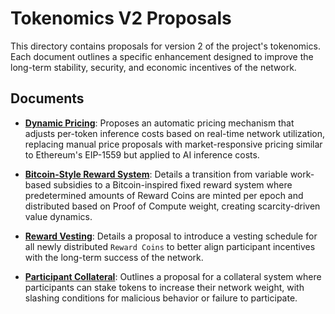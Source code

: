 # Tokenomics V2 Proposals

This directory contains proposals for version 2 of the project's tokenomics. Each document outlines a specific enhancement designed to improve the long-term stability, security, and economic incentives of the network.

## Documents

*   **[Dynamic Pricing](./dynamic-pricing.md)**: Proposes an automatic pricing mechanism that adjusts per-token inference costs based on real-time network utilization, replacing manual price proposals with market-responsive pricing similar to Ethereum's EIP-1559 but applied to AI inference costs.

*   **[Bitcoin-Style Reward System](./bitcoin-reward.md)**: Details a transition from variable work-based subsidies to a Bitcoin-inspired fixed reward system where predetermined amounts of Reward Coins are minted per epoch and distributed based on Proof of Compute weight, creating scarcity-driven value dynamics.

*   **[Reward Vesting](./vesting.md)**: Details a proposal to introduce a vesting schedule for all newly distributed `Reward Coins` to better align participant incentives with the long-term success of the network.

*   **[Participant Collateral](./collateral.md)**: Outlines a proposal for a collateral system where participants can stake tokens to increase their network weight, with slashing conditions for malicious behavior or failure to participate. 